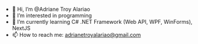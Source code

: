 - 👋 Hi, I’m @Adriane Troy Alariao
- 👀 I’m interested in programming
- 🌱 I’m currently learning C# .NET Framework (Web API, WPF, WinForms), NextJS
- 📫 How to reach me: adrianetroyalariao@gmail.com

<!---
atualariao/atualariao is a ✨ special ✨ repository because its `README.md` (this file) appears on your GitHub profile.
You can click the Preview link to take a look at your changes.
--->
